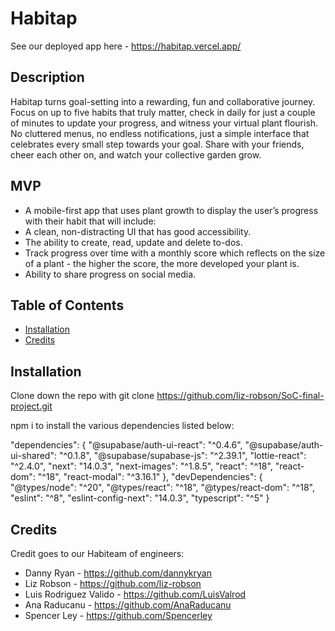# Habitap

See our deployed app here - https://habitap.vercel.app/

## Description

Habitap turns goal-setting into a rewarding, fun and collaborative journey. Focus on up to five habits that truly matter, check in daily for just a couple of minutes to update your progress, and witness your virtual plant flourish. No cluttered menus, no endless notifications, just a simple interface that celebrates every small step towards your goal. Share with your friends, cheer each other on, and watch your collective garden grow. 


## MVP

- A mobile-first app that uses plant growth to display the user’s progress with their habit that will include:
- A clean, non-distracting UI that has good accessibility.
- The ability to create, read, update and delete to-dos.
- Track progress over time with a monthly score which reflects on the size of a plant - the higher the score, the more developed your plant is.
- Ability to share progress on social media. 

## Table of Contents

- [Installation](#installation)
- [Credits](#credits)

## Installation

Clone down the repo with git clone https://github.com/liz-robson/SoC-final-project.git

npm i to install the various dependencies listed below:

 "dependencies": {
    "@supabase/auth-ui-react": "^0.4.6",
    "@supabase/auth-ui-shared": "^0.1.8",
    "@supabase/supabase-js": "^2.39.1",
    "lottie-react": "^2.4.0",
    "next": "14.0.3",
    "next-images": "^1.8.5",
    "react": "^18",
    "react-dom": "^18",
    "react-modal": "^3.16.1"
  },
  "devDependencies": {
    "@types/node": "^20",
    "@types/react": "^18",
    "@types/react-dom": "^18",
    "eslint": "^8",
    "eslint-config-next": "14.0.3",
    "typescript": "^5"
  }

  ## Credits 
  Credit goes to our Habiteam of engineers:
  - Danny Ryan - https://github.com/dannykryan
  - Liz Robson - https://github.com/liz-robson
  - Luis Rodriguez Valido - https://github.com/LuisValrod
  - Ana Raducanu - https://github.com/AnaRaducanu
  - Spencer Ley - https://github.com/Spencerley
